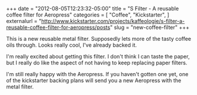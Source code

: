 +++
date = "2012-08-05T12:23:32-05:00"
title = "S Filter - A reusable coffee filter for Aeropress"
categories = [
  "Coffee",
  "Kickstarter",
]
externalurl = "http://www.kickstarter.com/projects/kaffeologie/s-filter-a-reusable-coffee-filter-for-aeropress/posts"
slug = "new-coffee-filter"
+++

This is a new reusable metal filter. Supposedly lets more of the tasty coffee oils through. Looks really cool, I've already backed it.

I'm really excited about getting this filter. I don't think I can taste the paper, but I really do like the aspect of not having to keep replacing paper filters.

I'm still really happy with the Aeropress. If you haven't gotten one yet, one of the kickstarter backing plans will send you a new Aeropress with the metal filter.

